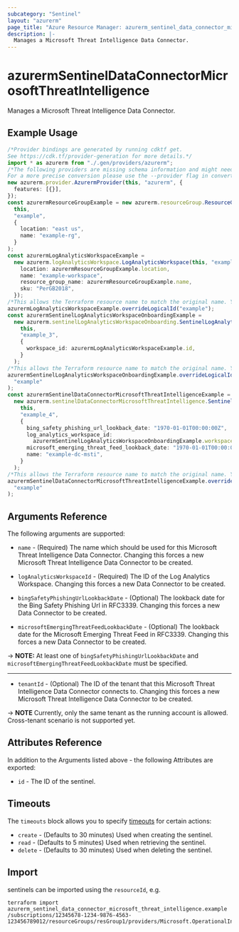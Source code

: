 ```yaml
---
subcategory: "Sentinel"
layout: "azurerm"
page_title: "Azure Resource Manager: azurerm_sentinel_data_connector_microsoft_threat_intelligence"
description: |-
  Manages a Microsoft Threat Intelligence Data Connector.
---
```


# azurermSentinelDataConnectorMicrosoftThreatIntelligence

Manages a Microsoft Threat Intelligence Data Connector.

## Example Usage

```typescript
/*Provider bindings are generated by running cdktf get.
See https://cdk.tf/provider-generation for more details.*/
import * as azurerm from "./.gen/providers/azurerm";
/*The following providers are missing schema information and might need manual adjustments to synthesize correctly: azurerm.
For a more precise conversion please use the --provider flag in convert.*/
new azurerm.provider.AzurermProvider(this, "azurerm", {
  features: [{}],
});
const azurermResourceGroupExample = new azurerm.resourceGroup.ResourceGroup(
  this,
  "example",
  {
    location: "east us",
    name: "example-rg",
  }
);
const azurermLogAnalyticsWorkspaceExample =
  new azurerm.logAnalyticsWorkspace.LogAnalyticsWorkspace(this, "example_2", {
    location: azurermResourceGroupExample.location,
    name: "example-workspace",
    resource_group_name: azurermResourceGroupExample.name,
    sku: "PerGB2018",
  });
/*This allows the Terraform resource name to match the original name. You can remove the call if you don't need them to match.*/
azurermLogAnalyticsWorkspaceExample.overrideLogicalId("example");
const azurermSentinelLogAnalyticsWorkspaceOnboardingExample =
  new azurerm.sentinelLogAnalyticsWorkspaceOnboarding.SentinelLogAnalyticsWorkspaceOnboarding(
    this,
    "example_3",
    {
      workspace_id: azurermLogAnalyticsWorkspaceExample.id,
    }
  );
/*This allows the Terraform resource name to match the original name. You can remove the call if you don't need them to match.*/
azurermSentinelLogAnalyticsWorkspaceOnboardingExample.overrideLogicalId(
  "example"
);
const azurermSentinelDataConnectorMicrosoftThreatIntelligenceExample =
  new azurerm.sentinelDataConnectorMicrosoftThreatIntelligence.SentinelDataConnectorMicrosoftThreatIntelligence(
    this,
    "example_4",
    {
      bing_safety_phishing_url_lookback_date: "1970-01-01T00:00:00Z",
      log_analytics_workspace_id:
        azurermSentinelLogAnalyticsWorkspaceOnboardingExample.workspaceId,
      microsoft_emerging_threat_feed_lookback_date: "1970-01-01T00:00:00Z",
      name: "example-dc-msti",
    }
  );
/*This allows the Terraform resource name to match the original name. You can remove the call if you don't need them to match.*/
azurermSentinelDataConnectorMicrosoftThreatIntelligenceExample.overrideLogicalId(
  "example"
);

```

## Arguments Reference

The following arguments are supported:

*   `name` - (Required) The name which should be used for this Microsoft Threat Intelligence Data Connector. Changing this forces a new Microsoft Threat Intelligence Data Connector to be created.

*   `logAnalyticsWorkspaceId` - (Required) The ID of the Log Analytics Workspace. Changing this forces a new Data Connector to be created.

*   `bingSafetyPhishingUrlLookbackDate` - (Optional) The lookback date for the Bing Safety Phishing Url in RFC3339. Changing this forces a new Data Connector to be created.

*   `microsoftEmergingThreatFeedLookbackDate` - (Optional) The lookback date for the Microsoft Emerging Threat Feed in RFC3339. Changing this forces a new Data Connector to be created.

\-> **NOTE:** At least one of `bingSafetyPhishingUrlLookbackDate` and `microsoftEmergingThreatFeedLookbackDate` must be specified.

***

* `tenantId` - (Optional) The ID of the tenant that this Microsoft Threat Intelligence Data Connector connects to. Changing this forces a new Microsoft Threat Intelligence Data Connector to be created.

\-> **NOTE** Currently, only the same tenant as the running account is allowed. Cross-tenant scenario is not supported yet.

## Attributes Reference

In addition to the Arguments listed above - the following Attributes are exported:

* `id` - The ID of the sentinel.

## Timeouts

The `timeouts` block allows you to specify [timeouts](https://www.terraform.io/language/resources/syntax#operation-timeouts) for certain actions:

* `create` - (Defaults to 30 minutes) Used when creating the sentinel.
* `read` - (Defaults to 5 minutes) Used when retrieving the sentinel.
* `delete` - (Defaults to 30 minutes) Used when deleting the sentinel.

## Import

sentinels can be imported using the `resourceId`, e.g.

```console
terraform import azurerm_sentinel_data_connector_microsoft_threat_intelligence.example /subscriptions/12345678-1234-9876-4563-123456789012/resourceGroups/resGroup1/providers/Microsoft.OperationalInsights/workspaces/workspace1/providers/Microsoft.SecurityInsights/dataConnectors/dc1
```
